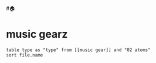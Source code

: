 #🏠

# music gearz

```dataview
table type as "type" from [[music gear]] and "02 atoms"
sort file.name
```

